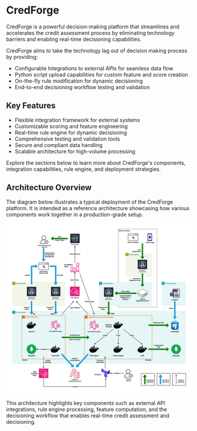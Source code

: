 # CredForge

CredForge is a powerful decision-making platform that streamlines and accelerates the credit assessment process by eliminating technology barriers and enabling real-time decisioning capabilities.

CredForge aims to take the technology lag out of decision making process by providing:

- Configurable Integrations to external APIs for seamless data flow
- Python script upload capabilities for custom feature and score creation
- On-the-fly rule modification for dynamic decisioning
- End-to-end decisioning workflow testing and validation

## Key Features

- Flexible integration framework for external systems
- Customizable scoring and feature engineering
- Real-time rule engine for dynamic decisioning
- Comprehensive testing and validation tools
- Secure and compliant data handling
- Scalable architecture for high-volume processing

Explore the sections below to learn more about CredForge's components, integration capabilities, rule engine, and deployment strategies.

## Architecture Overview

The diagram below illustrates a typical deployment of the CredForge platform. It is intended as a reference architecture showcasing how various components work together in a production-grade setup.

![CredForge Architecture](../../assets/diagrams/cred_forge_solution_diagram_on_aws.png)

This architecture highlights key components such as external API integrations, rule engine processing, feature computation, and the decisioning workflow that enables real-time credit assessment and decisioning.
